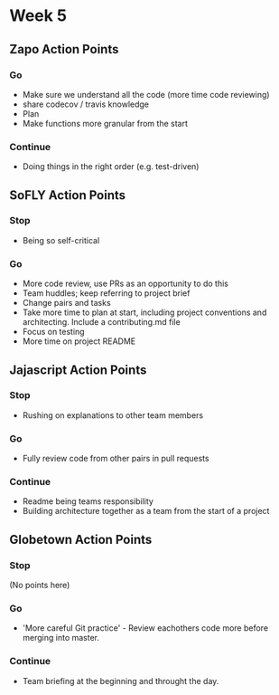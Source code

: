 # Week 5

## Zapo Action Points

### Go

+ Make sure we understand all the code (more time code reviewing)
+ share codecov / travis knowledge
+ Plan
+ Make functions more granular from the start

### Continue

+ Doing things in the right order (e.g. test-driven)

## SoFLY Action Points

### Stop

+ Being so self-critical

### Go

+ More code review, use PRs as an opportunity to do this
+ Team huddles; keep referring to project brief
+ Change pairs and tasks
+ Take more time to plan at start, including project conventions and architecting. Include a contributing.md file
+ Focus on testing
+ More time on project README

## Jajascript Action Points

### Stop

+ Rushing on explanations to other team members

### Go 

+ Fully review code from other pairs in pull requests

### Continue

+ Readme being teams responsibility
+ Building architecture together as a team from the start of a project

## Globetown Action Points

### Stop
(No points here)

### Go
+ 'More careful Git practice' - Review eachothers code more before merging into master. 

### Continue
+ Team briefing at the beginning and throught the day. 
